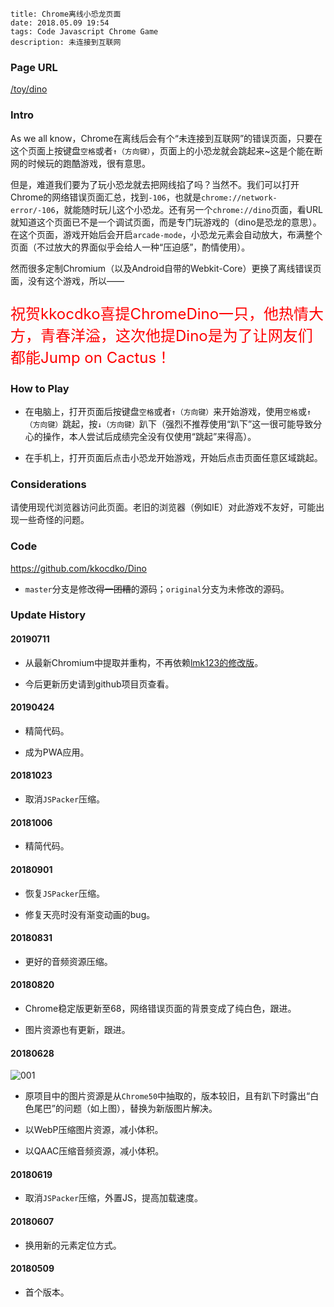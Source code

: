 ```
title: Chrome离线小恐龙页面
date: 2018.05.09 19:54
tags: Code Javascript Chrome Game
description: 未连接到互联网
```

### Page URL

[/toy/dino](/toy/dino)

### Intro

As we all know，Chrome在离线后会有个“未连接到互联网”的错误页面，只要在这个页面上按键盘`空格`或者`↑（方向键）`，页面上的小恐龙就会跳起来~这是个能在断网的时候玩的跑酷游戏，很有意思。

但是，难道我们要为了玩小恐龙就去把网线掐了吗？当然不。我们可以打开Chrome的网络错误页面汇总，找到`-106`，也就是`chrome://network-error/-106`，就能随时玩儿这个小恐龙。还有另一个`chrome://dino`页面，看URL就知道这个页面已不是一个调试页面，而是专门玩游戏的（dino是恐龙的意思）。在这个页面，游戏开始后会开启`arcade-mode`，小恐龙元素会自动放大，布满整个页面（不过放大的界面似乎会给人一种“压迫感”，酌情使用）。

然而很多定制Chromium（以及Android自带的Webkit-Core）更换了离线错误页面，没有这个游戏，所以——

<p style="font-size:x-large;color:red;">祝贺kkocdko喜提ChromeDino一只，他热情大方，青春洋溢，这次他提Dino是为了让网友们都能Jump on Cactus！</p>

### How to Play

* 在电脑上，打开页面后按键盘`空格`或者`↑（方向键）`来开始游戏，使用`空格`或`↑（方向键）`跳起，按`↓（方向键）`趴下（强烈不推荐使用“趴下”这一很可能导致分心的操作，本人尝试后成绩完全没有仅使用“跳起”来得高）。

* 在手机上，打开页面后点击小恐龙开始游戏，开始后点击页面任意区域跳起。

### Considerations

请使用现代浏览器访问此页面。老旧的浏览器（例如IE）对此游戏不友好，可能出现一些奇怪的问题。

### Code

<https://github.com/kkocdko/Dino>

* `master`分支是修改<del>得一团糟</del>的源码；`original`分支为未修改的源码。

### Update History

#### 20190711

* 从最新Chromium中提取并重构，不再依赖[lmk123的修改版](https://github.com/lmk123/t-rex-runner)。

* 今后更新历史请到github项目页查看。

#### 20190424

* 精简代码。

* 成为PWA应用。

#### 20181023

* 取消`JSPacker`压缩。

#### 20181006

* 精简代码。

#### 20180901

* 恢复`JSPacker`压缩。

* 修复天亮时没有渐变动画的bug。

#### 20180831

* 更好的音频资源压缩。

#### 20180820

* Chrome稳定版更新至68，网络错误页面的背景变成了纯白色，跟进。

* 图片资源也有更新，跟进。

#### 20180628

![001](/res/20180509-1954-001.webp)

* 原项目中的图片资源是从`Chrome50`中抽取的，版本较旧，且有趴下时露出“白色尾巴”的问题（如上图），替换为新版图片解决。

* 以WebP压缩图片资源，减小体积。

* 以QAAC压缩音频资源，减小体积。

#### 20180619

* 取消`JSPacker`压缩，外置JS，提高加载速度。

#### 20180607

* 换用新的元素定位方式。

#### 20180509

* 首个版本。
